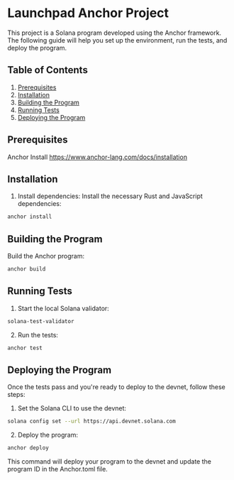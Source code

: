 # Launchpad Anchor Project

This project is a Solana program developed using the Anchor framework. The following guide will help you set up the environment, run the tests, and deploy the program.

## Table of Contents

1. [Prerequisites](#prerequisites)
2. [Installation](#installation)
3. [Building the Program](#building-the-program)
4. [Running Tests](#running-tests)
5. [Deploying the Program](#deploying-the-program)

## Prerequisites
Anchor Install
https://www.anchor-lang.com/docs/installation

## Installation
1. Install dependencies:
Install the necessary Rust and JavaScript dependencies:
```sh
anchor install
```

## Building the Program
Build the Anchor program:
```sh
anchor build
```

## Running Tests
1. Start the local Solana validator:
```sh
solana-test-validator
```
2. Run the tests:
```sh
anchor test
```

## Deploying the Program
Once the tests pass and you're ready to deploy to the devnet, follow these steps:
1. Set the Solana CLI to use the devnet:
```sh
solana config set --url https://api.devnet.solana.com
```
2. Deploy the program:
```sh
anchor deploy
```
This command will deploy your program to the devnet and update the program ID in the Anchor.toml file.


